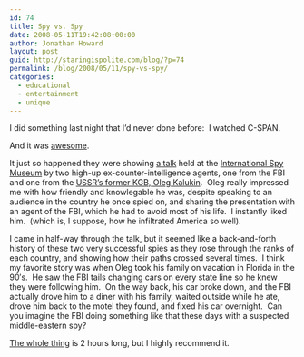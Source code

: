 ```yaml
---
id: 74
title: Spy vs. Spy
date: 2008-05-11T19:42:08+00:00
author: Jonathan Howard
layout: post
guid: http://staringispolite.com/blog/?p=74
permalink: /blog/2008/05/11/spy-vs-spy/
categories:
  - educational
  - entertainment
  - unique
---
```

I did something last night that I&#8217;d never done before:  I watched C-SPAN.

And it was <a href="http://www.c-spanarchives.org/library/index.php?main_page=product_video_info&products_id=202158-1" data-cke-saved-href="http://www.c-spanarchives.org/library/index.php?main_page=product_video_info&products_id=202158-1">awesome</a>.

It just so happened they were showing <a href="http://www.c-spanarchives.org/library/index.php?main_page=product_video_info&products_id=202158-1" data-cke-saved-href="http://www.c-spanarchives.org/library/index.php?main_page=product_video_info&products_id=202158-1">a talk</a> held at the <a href="http://www.spymuseum.org/" data-cke-saved-href="http://www.spymuseum.org/">International Spy Museum</a> by two high-up ex-counter-intelligence agents, one from the FBI and one from the <a href="http://www.spymuseum.org/special/speakers_bios.php#" data-cke-saved-href="http://www.spymuseum.org/special/speakers_bios.php#">USSR&#8217;s former KGB, Oleg Kalukin</a>.  Oleg really impressed me with how friendly and knowlegable he was, despite speaking to an audience in the country he once spied on, and sharing the presentation with an agent of the FBI, which he had to avoid most of his life.  I instantly liked him.  (which is, I suppose, how he infiltrated America so well).

I came in half-way through the talk, but it seemed like a back-and-forth history of these two very successful spies as they rose through the ranks of each country, and showing how their paths crossed several times.  I think my favorite story was when Oleg took his family on vacation in Florida in the 90&#8242;s.  He saw the FBI tails changing cars on every state line so he knew they were following him.  On the way back, his car broke down, and the FBI actually drove him to a diner with his family, waited outside while he ate, drove him back to the motel they found, and fixed his car overnight.  Can you imagine the FBI doing something like that these days with a suspected middle-eastern spy?

<a href="http://www.c-spanarchives.org/library/index.php?main_page=product_video_info&products_id=202158-1" data-cke-saved-href="http://www.c-spanarchives.org/library/index.php?main_page=product_video_info&products_id=202158-1">The whole thing</a> is 2 hours long, but I highly recommend it.
